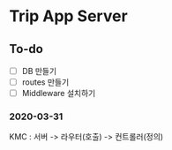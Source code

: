 # Trip App Server

## To-do

- [ ] DB 만들기
- [ ] routes 만들기
- [ ] Middleware 설치하기

### 2020-03-31

KMC : 서버 -> 라우터(호출) -> 컨트롤러(정의)
